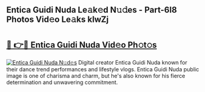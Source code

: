## Entica Guidi Nuda Le𝚊k𝚎d N𝚞𝚍es - Part-6l8 Photos Vid𝚎o Le𝚊ks kIwZj

# <h2><a href="http://fbeboi.evod.top/?m=Entica+Guidi+Nuda">🔗 👉🔴 Entica Guidi Nuda Vid𝚎o Ph𝚘t𝚘s</a></h2>

[![Entica Guidi Nuda N𝚞d𝚎s](https://i.imgur.com/8V9OHl7.gif)](http://fbeboi.evod.top/?m=Entica+Guidi+Nuda)
Digital creator Entica Guidi Nuda known for their dance trend performances and lifestyle vlogs. Entica Guidi Nuda public image is one of charisma and charm, but he's also known for his fierce determination and unwavering commitment. 
